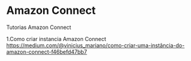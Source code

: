 # Amazon Connect
Tutorias Amazon Connect

1.Como criar instancia Amazon Connect
https://medium.com/@vinicius_mariano/como-criar-uma-instância-do-amazon-connect-f46befd47bb7

